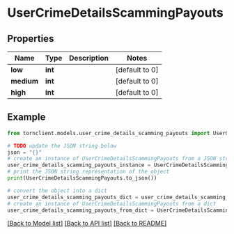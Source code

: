 # UserCrimeDetailsScammingPayouts


## Properties

Name | Type | Description | Notes
------------ | ------------- | ------------- | -------------
**low** | **int** |  | [default to 0]
**medium** | **int** |  | [default to 0]
**high** | **int** |  | [default to 0]

## Example

```python
from tornclient.models.user_crime_details_scamming_payouts import UserCrimeDetailsScammingPayouts

# TODO update the JSON string below
json = "{}"
# create an instance of UserCrimeDetailsScammingPayouts from a JSON string
user_crime_details_scamming_payouts_instance = UserCrimeDetailsScammingPayouts.from_json(json)
# print the JSON string representation of the object
print(UserCrimeDetailsScammingPayouts.to_json())

# convert the object into a dict
user_crime_details_scamming_payouts_dict = user_crime_details_scamming_payouts_instance.to_dict()
# create an instance of UserCrimeDetailsScammingPayouts from a dict
user_crime_details_scamming_payouts_from_dict = UserCrimeDetailsScammingPayouts.from_dict(user_crime_details_scamming_payouts_dict)
```
[[Back to Model list]](../README.md#documentation-for-models) [[Back to API list]](../README.md#documentation-for-api-endpoints) [[Back to README]](../README.md)


